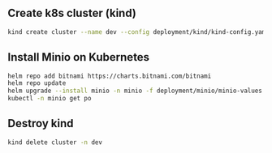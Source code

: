 ## Create k8s cluster (kind)
```bash
kind create cluster --name dev --config deployment/kind/kind-config.yaml 
```

## Install Minio on Kubernetes

```bash
helm repo add bitnami https://charts.bitnami.com/bitnami
helm repo update
helm upgrade --install minio -n minio -f deployment/minio/minio-values.yaml bitnami/minio --create-namespace --debug --version 14.6.0
kubectl -n minio get po
```

## Destroy kind

```bash
kind delete cluster -n dev 
```